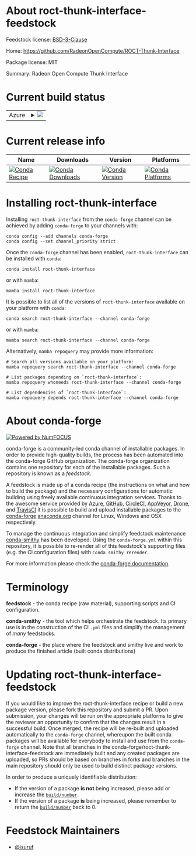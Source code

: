 About roct-thunk-interface-feedstock
====================================

Feedstock license: [BSD-3-Clause](https://github.com/conda-forge/roct-thunk-interface-feedstock/blob/main/LICENSE.txt)

Home: https://github.com/RadeonOpenCompute/ROCT-Thunk-Interface

Package license: MIT

Summary: Radeon Open Compute Thunk Interface

Current build status
====================


<table>
    
  <tr>
    <td>Azure</td>
    <td>
      <details>
        <summary>
          <a href="https://dev.azure.com/conda-forge/feedstock-builds/_build/latest?definitionId=8379&branchName=main">
            <img src="https://dev.azure.com/conda-forge/feedstock-builds/_apis/build/status/roct-thunk-interface-feedstock?branchName=main">
          </a>
        </summary>
        <table>
          <thead><tr><th>Variant</th><th>Status</th></tr></thead>
          <tbody><tr>
              <td>linux_64</td>
              <td>
                <a href="https://dev.azure.com/conda-forge/feedstock-builds/_build/latest?definitionId=8379&branchName=main">
                  <img src="https://dev.azure.com/conda-forge/feedstock-builds/_apis/build/status/roct-thunk-interface-feedstock?branchName=main&jobName=linux&configuration=linux%20linux_64_" alt="variant">
                </a>
              </td>
            </tr>
          </tbody>
        </table>
      </details>
    </td>
  </tr>
</table>

Current release info
====================

| Name | Downloads | Version | Platforms |
| --- | --- | --- | --- |
| [![Conda Recipe](https://img.shields.io/badge/recipe-roct--thunk--interface-green.svg)](https://anaconda.org/conda-forge/roct-thunk-interface) | [![Conda Downloads](https://img.shields.io/conda/dn/conda-forge/roct-thunk-interface.svg)](https://anaconda.org/conda-forge/roct-thunk-interface) | [![Conda Version](https://img.shields.io/conda/vn/conda-forge/roct-thunk-interface.svg)](https://anaconda.org/conda-forge/roct-thunk-interface) | [![Conda Platforms](https://img.shields.io/conda/pn/conda-forge/roct-thunk-interface.svg)](https://anaconda.org/conda-forge/roct-thunk-interface) |

Installing roct-thunk-interface
===============================

Installing `roct-thunk-interface` from the `conda-forge` channel can be achieved by adding `conda-forge` to your channels with:

```
conda config --add channels conda-forge
conda config --set channel_priority strict
```

Once the `conda-forge` channel has been enabled, `roct-thunk-interface` can be installed with `conda`:

```
conda install roct-thunk-interface
```

or with `mamba`:

```
mamba install roct-thunk-interface
```

It is possible to list all of the versions of `roct-thunk-interface` available on your platform with `conda`:

```
conda search roct-thunk-interface --channel conda-forge
```

or with `mamba`:

```
mamba search roct-thunk-interface --channel conda-forge
```

Alternatively, `mamba repoquery` may provide more information:

```
# Search all versions available on your platform:
mamba repoquery search roct-thunk-interface --channel conda-forge

# List packages depending on `roct-thunk-interface`:
mamba repoquery whoneeds roct-thunk-interface --channel conda-forge

# List dependencies of `roct-thunk-interface`:
mamba repoquery depends roct-thunk-interface --channel conda-forge
```


About conda-forge
=================

[![Powered by
NumFOCUS](https://img.shields.io/badge/powered%20by-NumFOCUS-orange.svg?style=flat&colorA=E1523D&colorB=007D8A)](https://numfocus.org)

conda-forge is a community-led conda channel of installable packages.
In order to provide high-quality builds, the process has been automated into the
conda-forge GitHub organization. The conda-forge organization contains one repository
for each of the installable packages. Such a repository is known as a *feedstock*.

A feedstock is made up of a conda recipe (the instructions on what and how to build
the package) and the necessary configurations for automatic building using freely
available continuous integration services. Thanks to the awesome service provided by
[Azure](https://azure.microsoft.com/en-us/services/devops/), [GitHub](https://github.com/),
[CircleCI](https://circleci.com/), [AppVeyor](https://www.appveyor.com/),
[Drone](https://cloud.drone.io/welcome), and [TravisCI](https://travis-ci.com/)
it is possible to build and upload installable packages to the
[conda-forge](https://anaconda.org/conda-forge) [anaconda.org](https://anaconda.org/)
channel for Linux, Windows and OSX respectively.

To manage the continuous integration and simplify feedstock maintenance
[conda-smithy](https://github.com/conda-forge/conda-smithy) has been developed.
Using the ``conda-forge.yml`` within this repository, it is possible to re-render all of
this feedstock's supporting files (e.g. the CI configuration files) with ``conda smithy rerender``.

For more information please check the [conda-forge documentation](https://conda-forge.org/docs/).

Terminology
===========

**feedstock** - the conda recipe (raw material), supporting scripts and CI configuration.

**conda-smithy** - the tool which helps orchestrate the feedstock.
                   Its primary use is in the construction of the CI ``.yml`` files
                   and simplify the management of *many* feedstocks.

**conda-forge** - the place where the feedstock and smithy live and work to
                  produce the finished article (built conda distributions)


Updating roct-thunk-interface-feedstock
=======================================

If you would like to improve the roct-thunk-interface recipe or build a new
package version, please fork this repository and submit a PR. Upon submission,
your changes will be run on the appropriate platforms to give the reviewer an
opportunity to confirm that the changes result in a successful build. Once
merged, the recipe will be re-built and uploaded automatically to the
`conda-forge` channel, whereupon the built conda packages will be available for
everybody to install and use from the `conda-forge` channel.
Note that all branches in the conda-forge/roct-thunk-interface-feedstock are
immediately built and any created packages are uploaded, so PRs should be based
on branches in forks and branches in the main repository should only be used to
build distinct package versions.

In order to produce a uniquely identifiable distribution:
 * If the version of a package **is not** being increased, please add or increase
   the [``build/number``](https://docs.conda.io/projects/conda-build/en/latest/resources/define-metadata.html#build-number-and-string).
 * If the version of a package **is** being increased, please remember to return
   the [``build/number``](https://docs.conda.io/projects/conda-build/en/latest/resources/define-metadata.html#build-number-and-string)
   back to 0.

Feedstock Maintainers
=====================

* [@isuruf](https://github.com/isuruf/)


